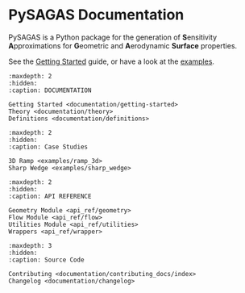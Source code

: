 # **PySAGAS** Documentation

PySAGAS is a Python package for the generation of **S**ensitivity **A**pproximations
for **G**eometric and **A**erodynamic **Surface** properties.

See the [Getting Started](documentation/getting-started) guide, or have a look
at the [examples](examples/ramp_3d.md).


```{toctree}
:maxdepth: 2
:hidden:
:caption: DOCUMENTATION

Getting Started <documentation/getting-started>
Theory <documentation/theory>
Definitions <documentation/definitions>
```


```{toctree}
:maxdepth: 2
:hidden:
:caption: Case Studies

3D Ramp <examples/ramp_3d>
Sharp Wedge <examples/sharp_wedge>
```


```{toctree}
:maxdepth: 2
:hidden:
:caption: API REFERENCE

Geometry Module <api_ref/geometry>
Flow Module <api_ref/flow>
Utilities Module <api_ref/utilities>
Wrappers <api_ref/wrapper>
```


```{toctree}
:maxdepth: 3
:hidden:
:caption: Source Code

Contributing <documentation/contributing_docs/index>
Changelog <documentation/changelog>
```
